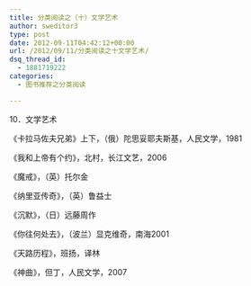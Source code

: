 ```yaml
---
title: 分类阅读之（十）文学艺术
author: sweditor3
type: post
date: 2012-09-11T04:42:12+00:00
url: /2012/09/11/分类阅读之十文学艺术/
dsq_thread_id:
  - 1881719222
categories:
  - 图书推荐之分类阅读

---
```

10．文学艺术

《卡拉马佐夫兄弟》上下，（俄）陀思妥耶夫斯基，人民文学，1981
  
《我和上帝有个约》，北村，长江文艺，2006
  
《魔戒》，（英）托尔金
  
《纳里亚传奇》，（英）鲁益士
  
《沉默》，（日）远藤周作
  
《你往何处去》，（波兰）显克维奇，南海2001
  
《天路历程》，班扬，译林
  
《神曲》，但丁，人民文学，2007